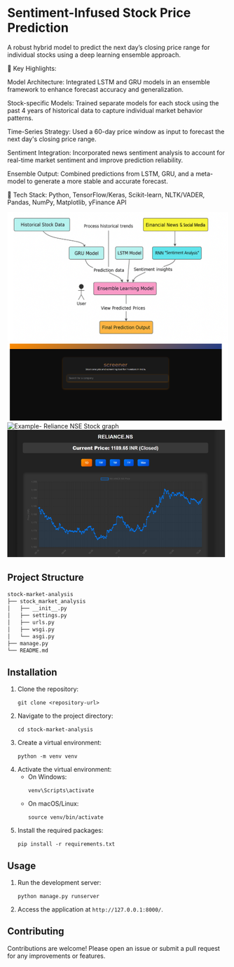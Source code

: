 # Sentiment-Infused Stock Price Prediction

A robust hybrid model to predict the next day’s closing price range for individual stocks using a deep learning ensemble approach.

🔹 Key Highlights:

Model Architecture: Integrated LSTM and GRU models in an ensemble framework to enhance forecast accuracy and generalization.

Stock-specific Models: Trained separate models for each stock using the past 4 years of historical data to capture individual market behavior patterns.

Time-Series Strategy: Used a 60-day price window as input to forecast the next day's closing price range.

Sentiment Integration: Incorporated news sentiment analysis to account for real-time market sentiment and improve prediction reliability.

Ensemble Output: Combined predictions from LSTM, GRU, and a meta-model to generate a more stable and accurate forecast.

🔧 Tech Stack: Python, TensorFlow/Keras, Scikit-learn, NLTK/VADER, Pandas, NumPy, Matplotlib, yFinance API

![Model Architecture](images/diagram.png)
![Home Page](images/home.png)
![Example- Reliance NSE Stock graph](images/example.png)
![Example- Reliance NSE Stock prediction](images/example2.png)



## Project Structure

```
stock-market-analysis
├── stock_market_analysis
│   ├── __init__.py
│   ├── settings.py
│   ├── urls.py
│   ├── wsgi.py
│   └── asgi.py
├── manage.py
└── README.md
```

## Installation

1. Clone the repository:
   ```
   git clone <repository-url>
   ```
2. Navigate to the project directory:
   ```
   cd stock-market-analysis
   ```
3. Create a virtual environment:
   ```
   python -m venv venv
   ```
4. Activate the virtual environment:
   - On Windows:
     ```
     venv\Scripts\activate
     ```
   - On macOS/Linux:
     ```
     source venv/bin/activate
     ```
5. Install the required packages:
   ```
   pip install -r requirements.txt
   ```

## Usage

1. Run the development server:
   ```
   python manage.py runserver
   ```
2. Access the application at `http://127.0.0.1:8000/`.

## Contributing

Contributions are welcome! Please open an issue or submit a pull request for any improvements or features.
